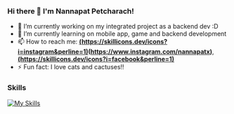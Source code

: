 ### Hi there 👋 I'm Nannapat Petcharach!

- 🔭 I’m currently working on my integrated project as a backend dev :D
- 🌱 I’m currently learning on mobile app, game and backend development
- 📫 How to reach me: **[(https://skillicons.dev/icons?i=instagram&perline=1)](https://skillicons.dev)(https://www.instagram.com/nannapatx)**, **[(https://skillicons.dev/icons?i=facebook&perline=1)](https://www.facebook.com/Tonpor2545)**
- ⚡ Fun fact: I love cats and cactuses!!

### Skills
[![My Skills](https://skillicons.dev/icons?i=javascript,java,html,css,cpp,linux,mysql&perline=10)](https://skillicons.dev)
